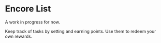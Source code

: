 # Encore List
A work in progress for now.

Keep track of tasks by setting and earning points. Use them to redeem your own rewards.
